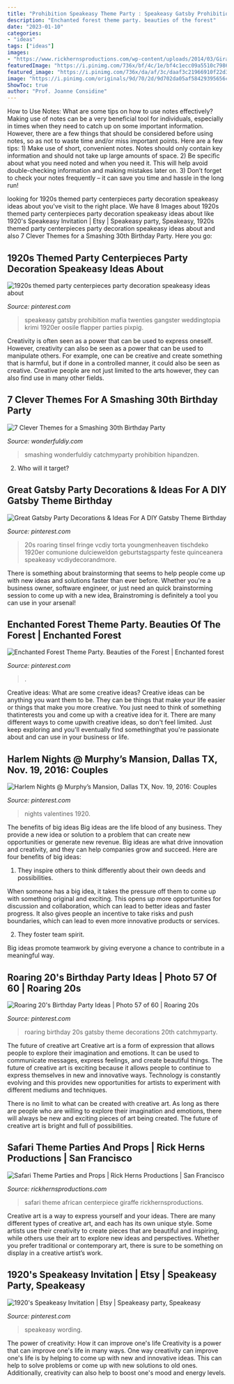 ```yaml
---
title: "Prohibition Speakeasy Theme Party : Speakeasy Gatsby Prohibition Mafia Twenties Gangster Weddingtopia Krimi 1920er Oosile Flapper Parties Pixpig"
description: "Enchanted forest theme party. beauties of the forest"
date: "2023-01-10"
categories:
- "ideas"
tags: ["ideas"]
images:
- "https://www.rickhernsproductions.com/wp-content/uploads/2014/03/Giraffe-Centerpiece.jpg"
featuredImage: "https://i.pinimg.com/736x/bf/4c/1e/bf4c1ecc09a5510c7986851c2d1f63f0.jpg"
featured_image: "https://i.pinimg.com/736x/da/af/3c/daaf3c21966910f22d3c8de9073c106d---costumes-harlem-nights.jpg"
image: "https://i.pinimg.com/originals/9d/70/2d/9d702da05af58429395656c287a41c17.jpg"
ShowToc: true
author: "Prof. Joanne Considine"
---
```



How to Use Notes: What are some tips on how to use notes effectively?
Making use of notes can be a very beneficial tool for individuals, especially in times when they need to catch up on some important information. However, there are a few things that should be considered before using notes, so as not to waste time and/or miss important points. Here are a few tips: 1) Make use of short, convenient notes. Notes should only contain key information and should not take up large amounts of space. 2) Be specific about what you need noted and when you need it. This will help avoid double-checking information and making mistakes later on. 3) Don’t forget to check your notes frequently – it can save you time and hassle in the long run!

	

		
looking for 1920s themed party centerpieces party decoration speakeasy ideas about you've visit to the right place. We have 8 Images about 1920s themed party centerpieces party decoration speakeasy ideas about like 1920&#039;s Speakeasy Invitation | Etsy | Speakeasy party, Speakeasy, 1920s themed party centerpieces party decoration speakeasy ideas about and also 7 Clever Themes for a Smashing 30th Birthday Party. Here you go:
		
    
## 1920s Themed Party Centerpieces Party Decoration Speakeasy Ideas About

<img loading=lazy src="https://i.pinimg.com/originals/9d/70/2d/9d702da05af58429395656c287a41c17.jpg" onerror="this.onerror=null;this.src='https://tse3.mm.bing.net/th?id=OIP.fDwB2giTRimS3Bcl_O4bdgHaJ3&amp;pid=15.1';" alt="1920s themed party centerpieces party decoration speakeasy ideas about">

_Source: pinterest.com_

>speakeasy gatsby prohibition mafia twenties gangster weddingtopia krimi 1920er oosile flapper parties pixpig. 

	

Creativity is often seen as a power that can be used to express oneself. However, creativity can also be seen as a power that can be used to manipulate others. For example, one can be creative and create something that is harmful, but if done in a controlled manner, it could also be seen as creative. Creative people are not just limited to the arts however, they can also find use in many other fields.

    
## 7 Clever Themes For A Smashing 30th Birthday Party

<img loading=lazy src="https://cdn.wonderfuldiy.com/wp-content/uploads/2015/12/Roaring-20s.jpg" onerror="this.onerror=null;this.src='https://tse2.mm.bing.net/th?id=OIP.Ie3sT3cM1RyBp7KLof4qDAHaHa&amp;pid=15.1';" alt="7 Clever Themes for a Smashing 30th Birthday Party">

_Source: wonderfuldiy.com_

>smashing wonderfuldiy catchmyparty prohibition hipandzen. 

	

2) Who will it target?

    
## Great Gatsby Party Decorations &amp; Ideas For A DIY Gatsby Theme Birthday

<img loading=lazy src="https://i.pinimg.com/736x/98/64/57/986457333163af7de7f856dafdf87ff1.jpg" onerror="this.onerror=null;this.src='https://tse4.mm.bing.net/th?id=OIP.qtiumKg1F2hAmcGWCjIIZgHaJJ&amp;pid=15.1';" alt="Great Gatsby Party Decorations &amp; Ideas For A DIY Gatsby Theme Birthday">

_Source: pinterest.com_

>20s roaring tinsel fringe vcdiy torta youngmenheaven tischdeko 1920er comunione dulcieweldon geburtstagsparty feste quinceanera speakeasy vcdiydecorandmore. 

	

There is something about brainstorming that seems to help people come up with new ideas and solutions faster than ever before. Whether you're a business owner, software engineer, or just need an quick brainstorming session to come up with a new idea, Brainstroming is definitely a tool you can use in your arsenal!

    
## Enchanted Forest Theme Party. Beauties Of The Forest | Enchanted Forest

<img loading=lazy src="https://i.pinimg.com/originals/f8/78/ea/f878eaec88e53735e5efe69b71c724e5.jpg" onerror="this.onerror=null;this.src='https://tse2.mm.bing.net/th?id=OIP.hqDWLqmE1dwzykr_1TXK9QHaJ4&amp;pid=15.1';" alt="Enchanted Forest Theme Party. Beauties of the Forest | Enchanted forest">

_Source: pinterest.com_

>. 

	

Creative ideas: What are some creative ideas?
Creative ideas can be anything you want them to be. They can be things that make your life easier or things that make you more creative. You just need to think of something thatinterests you and come up with a creative idea for it. There are many different ways to come upwith creative ideas, so don't feel limited. Just keep exploring and you'll eventually find somethingthat you're passionate about and can use in your business or life.

    
## Harlem Nights @ Murphy’s Mansion, Dallas TX, Nov. 19, 2016: Couples

<img loading=lazy src="https://i.pinimg.com/736x/da/af/3c/daaf3c21966910f22d3c8de9073c106d---costumes-harlem-nights.jpg" onerror="this.onerror=null;this.src='https://tse4.mm.bing.net/th?id=OIP.U9A5ar9mcj5X3J15xCwPMAHaJ8&amp;pid=15.1';" alt="Harlem Nights @ Murphy’s Mansion, Dallas TX, Nov. 19, 2016: Couples">

_Source: pinterest.com_

>nights valentines 1920. 

	

The benefits of big ideas
Big ideas are the life blood of any business. They provide a new idea or solution to a problem that can create new opportunities or generate new revenue. Big ideas are what drive innovation and creativity, and they can help companies grow and succeed. Here are four benefits of big ideas:
1. They inspire others to think differently about their own deeds and possibilities.

When someone has a big idea, it takes the pressure off them to come up with something original and exciting. This opens up more opportunities for discussion and collaboration, which can lead to better ideas and faster progress. It also gives people an incentive to take risks and push boundaries, which can lead to even more innovative products or services.

2. They foster team spirit.

Big ideas promote teamwork by giving everyone a chance to contribute in a meaningful way.

    
## Roaring 20&#039;s Birthday Party Ideas | Photo 57 Of 60 | Roaring 20s

<img loading=lazy src="https://i.pinimg.com/originals/e9/2f/54/e92f5446264930cfdd6095aa8dc296f2.jpg" onerror="this.onerror=null;this.src='https://tse4.mm.bing.net/th?id=OIP.UUAoN0tLqDWCtTqh2IH6OwHaLG&amp;pid=15.1';" alt="Roaring 20&#039;s Birthday Party Ideas | Photo 57 of 60 | Roaring 20s">

_Source: pinterest.com_

>roaring birthday 20s gatsby theme decorations 20th catchmyparty. 

	

The future of creative art
Creative art is a form of expression that allows people to explore their imagination and emotions. It can be used to communicate messages, express feelings, and create beautiful things.
The future of creative art is exciting because it allows people to continue to express themselves in new and innovative ways. Technology is constantly evolving and this provides new opportunities for artists to experiment with different mediums and techniques.

There is no limit to what can be created with creative art. As long as there are people who are willing to explore their imagination and emotions, there will always be new and exciting pieces of art being created. The future of creative art is bright and full of possibilities.

    
## Safari Theme Parties And Props | Rick Herns Productions | San Francisco

<img loading=lazy src="https://www.rickhernsproductions.com/wp-content/uploads/2014/03/Giraffe-Centerpiece.jpg" onerror="this.onerror=null;this.src='https://tse2.mm.bing.net/th?id=OIP.YzwwKDvaIsbnowJmlrbU2gHaJ4&amp;pid=15.1';" alt="Safari Theme Parties and Props | Rick Herns Productions | San Francisco">

_Source: rickhernsproductions.com_

>safari theme african centerpiece giraffe rickhernsproductions. 

	

Creative art is a way to express yourself and your ideas. There are many different types of creative art, and each has its own unique style. Some artists use their creativity to create pieces that are beautiful and inspiring, while others use their art to explore new ideas and perspectives. Whether you prefer traditional or contemporary art, there is sure to be something on display in a creative artist’s work.

    
## 1920&#039;s Speakeasy Invitation | Etsy | Speakeasy Party, Speakeasy

<img loading=lazy src="https://i.pinimg.com/736x/bf/4c/1e/bf4c1ecc09a5510c7986851c2d1f63f0.jpg" onerror="this.onerror=null;this.src='https://tse3.mm.bing.net/th?id=OIP.HMyJmJVnA8GkW8QDtXrWQAHaKI&amp;pid=15.1';" alt="1920&#039;s Speakeasy Invitation | Etsy | Speakeasy party, Speakeasy">

_Source: pinterest.com_

>speakeasy wording. 

	

The power of creativity: How it can improve one's life
Creativity is a power that can improve one's life in many ways. One way creativity can improve one's life is by helping to come up with new and innovative ideas. This can help to solve problems or come up with new solutions to old ones. Additionally, creativity can also help to boost one's mood and energy levels.

